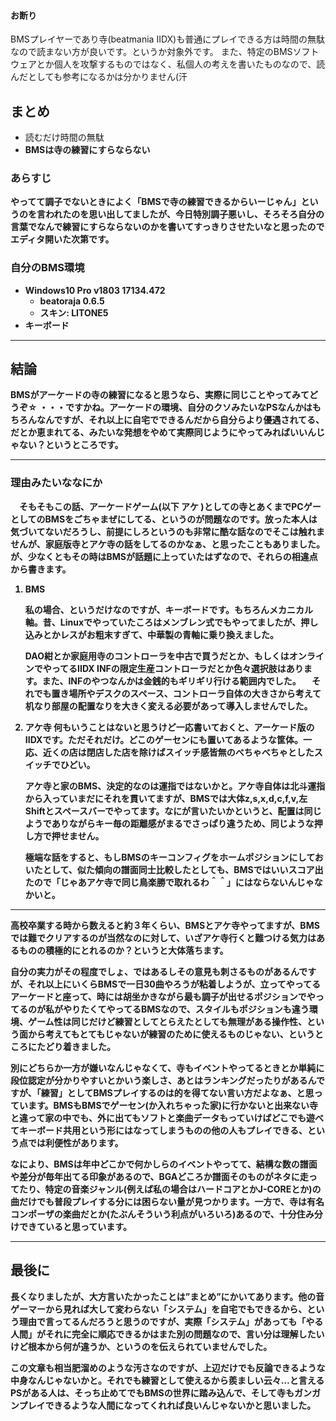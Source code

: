 
#### お断り
BMSプレイヤーであり寺(beatmania IIDX)も普通にプレイできる方は時間の無駄なので読まない方が良いです。というか対象外です。
また、特定のBMSソフトウェアとか個人を攻撃するものではなく、私個人の考えを書いたものなので、読んだとしても参考になるかは分かりません(汗


## まとめ
-	読むだけ時間の無駄
-	<strong>BMSは寺の練習にすらならない<strong>

### あらすじ
やってて調子でないときによく「BMSで寺の練習できるからいーじゃん」というのを言われたのを思い出してましたが、今日特別調子悪いし、そろそろ自分の言葉でなんで練習にすらならないのかを書いてすっきりさせたいなと思ったのでエディタ開いた次第です。

### 自分のBMS環境
-	Windows10 Pro v1803 17134.472
	- beatoraja 0.6.5
	- スキン: LITONE5
-	<strong>キーボード<strong>

---
## 結論

BMSがアーケードの寺の練習になると思うなら、実際に同じことやってみてどうぞ☆
・・・ですかね。アーケードの環境、自分のクソみたいなPSなんかはもちろんなんですが、それ以上に自宅でできるんだから自分らより優遇されてる、だとか恵まれてる、みたいな発想をやめて実際同じようにやってみればいいんじゃない？というところです。

---
### 理由みたいななにか
　そもそもこの話、アーケードゲーム(以下 アケ )としての寺とあくまでPCゲーとしてのBMSをごちゃまぜにしてる、というのが問題なのです。放った本人は気づいてないだろうし、前提にしろというのも非常に酷な話なのでそこは触れませんが、家庭版寺とアケ寺の話をしてるのかなぁ、と思ったこともありました。　が、少なくともその時はBMSが話題に上っていたはずなので、それらの相違点から書きます。

1.	BMS

    私の場合、というだけなのですが、キーボードです。もちろんメカニカル軸。昔、Linuxでやっていたころはメンブレン式でもやってましたが、押し込みとかレスがお粗末すぎて、中華製の青軸に乗り換えました。

    DAO紺とか家庭用寺のコントローラを中古で買うだとか、もしくはオンラインでやってるIIDX INFの限定生産コントローラだとか色々選択肢はあります。また、INFのやつなんかは金銭的もギリギリ行ける範囲内でした。
    　それでも置き場所やデスクのスペース、コントローラ自体の大きさから考えて机なり部屋の配置なりを大きく変える必要があって導入しませんでした。

2.	アケ寺
    何もいうことはないと思うけど一応書いておくと、アーケード版のIIDXです。ただそれだけ。どこのゲーセンにも置いてあるような筐体。一応、近くの店は閉店した店を除けばスイッチ感皆無のべちゃべちゃとしたスイッチでひどい。

    アケ寺と家のBMS、決定的なのは運指ではないかと。アケ寺自体は北斗運指から入っていまだにそれを貫いてますが、BMSでは大体z,s,x,d,c,f,v,左Shiftとスペースバーでやってます。なにが言いたいかというと、配置は同じようでありながらキー毎の距離感がまるでさっぱり違うため、同じような押し方で押せません。

    極端な話をすると、もしBMSのキーコンフィグをホームポジションにしておいたとして、似た傾向の譜面同士比較したとしても、BMSではいいスコア出たので「じゃあアケ寺で同じ鳥楽勝で取れるわ＾＾」にはならないんじゃなかいと。

---

高校卒業する時から数えると約３年くらい、BMSとアケ寺やってますが、BMSでは難でクリアするのが当然なのに対して、いざアケ寺行くと難つける気力はあるものの積極的にとれるのか？というと大体落ちます。

自分の実力がその程度でしょ、ではあるしその意見も刺さるものがあるんですが、それ以上にいくらBMSで一日30曲やろうが粘着しようが、立ってやってるアーケードと座って、時には胡坐かきながら最も調子が出せるポジションでやってるのが私がやりたくてやってるBMSなので、スタイルもポジションも違う環境、ゲーム性は同じだけど練習としてとらえたとしても無理がある操作性、という面から考えてもとてもじゃないが練習のために使えるものじゃない、というところにたどり着きました。

別にどちらか一方が嫌いなんじゃなくて、寺もイベントやってるときとか単純に段位認定が分かりやすいとかいう楽しさ、あとはランキングだったりがあるんですが、「練習」としてBMSプレイするのは的を得てない言い方だよなぁ、と思っています。BMSもBMSでゲーセン(か入れちゃった家)に行かないと出来ない寺と違って家の中でも、外に出てもソフトと楽曲データもっていけばどこでも遊べてキーボード共用という形にはなってしまうものの他の人もプレイできる、という点では利便性があります。

なにより、BMSは年中どこかで何かしらのイベントやってて、結構な数の譜面や差分が毎年出てる印象があるので、BGAどころか譜面そのものがネタに走ってたり、特定の音楽ジャンル(例えば私の場合はハードコアとかJ-COREとか)の曲だけでも普段プレイする分には困らない量が見つかります。一方で、寺は有名コンポーザの楽曲だとか(たぶんそういう利点がいろいろ)あるので、十分住み分けできていると思っています。

---

## 最後に

長くなりましたが、大方言いたかったことは”まとめ”にかいてあります。他の音ゲーマーから見れば大して変わらない「システム」を自宅でもできるから、という理由で言ってるんだろうと思うのですが、実際「システム」があっても「やる人間」がそれに完全に順応できるかはまた別の問題なので、言い分は理解したいけど根本から何が違うか、というのを伝えられていませんでした。

この文章も相当肥溜めのような汚さなのですが、上辺だけでも反論できるような中身なんじゃないかと。それでも練習として使えるから羨ましい云々…と言えるPSがある人は、そっち止めてでもBMSの世界に踏み込んで、そして寺もガンガンプレイできるような人間になってくれれば良いんじゃないかと思いました。
